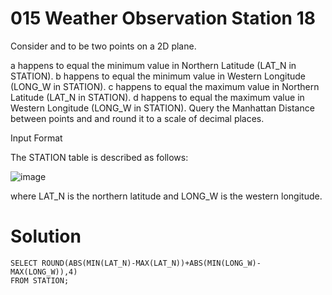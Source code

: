 # 015 Weather Observation Station 18

Consider  and  to be two points on a 2D plane.

 a happens to equal the minimum value in Northern Latitude (LAT_N in STATION).
 b happens to equal the minimum value in Western Longitude (LONG_W in STATION).
 c happens to equal the maximum value in Northern Latitude (LAT_N in STATION).
 d happens to equal the maximum value in Western Longitude (LONG_W in STATION).
Query the Manhattan Distance between points  and  and round it to a scale of  decimal places.

Input Format

The STATION table is described as follows:

![image](https://github.com/anaswick/my_portfolio/assets/24541471/3831e1ab-f18a-4c65-8155-f2b3c86fa8e5)

where LAT_N is the northern latitude and LONG_W is the western longitude.

# Solution

```
SELECT ROUND(ABS(MIN(LAT_N)-MAX(LAT_N))+ABS(MIN(LONG_W)-MAX(LONG_W)),4)
FROM STATION;
```
